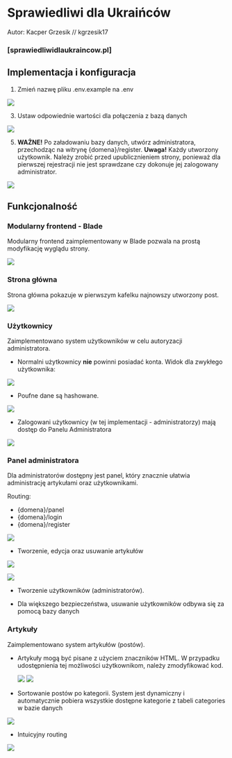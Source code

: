 # Sprawiedliwi dla Ukraińców
Autor: Kacper Grzesik // kgrzesik17
### [sprawiedliwidlaukraincow.pl]

## Implementacja i konfiguracja

1. Zmień nazwę pliku .env.example na .env

![](https://github.com/kgrzesik17/sprawiedliwi/blob/main/readme-pictures/Pasted%20image%2020250503191517.png?raw=true)

3. Ustaw odpowiednie wartości dla połączenia z bazą danych

![](https://github.com/kgrzesik17/sprawiedliwi/blob/main/readme-pictures/Pasted%20image%2020250503191718.png?raw=true)

5. **WAŻNE!** Po załadowaniu bazy danych, utwórz administratora, przechodząc na witrynę {domena}/register. **Uwaga!** Każdy utworzony użytkownik. Należy zrobić przed upublicznieniem strony, ponieważ dla pierwszej rejestracji nie jest sprawdzane czy dokonuje jej zalogowany administrator.
   
![](https://github.com/kgrzesik17/sprawiedliwi/blob/main/readme-pictures/Pasted%20image%2020250503192008.png?raw=true)

## Funkcjonalność

### Modularny frontend - Blade
Modularny frontend zaimplementowany w Blade pozwala na prostą modyfikację wyglądu strony.

![](https://github.com/kgrzesik17/sprawiedliwi/blob/main/readme-pictures/blade1.png?raw=true)


### Strona główna
Strona główna pokazuje w pierwszym kafelku najnowszy utworzony post.

![](https://github.com/kgrzesik17/sprawiedliwi/blob/main/readme-pictures/index1.png?raw=true)

### Użytkownicy
Zaimplementowano system użytkowników w celu autoryzacji administratora.

- Normalni użytkownicy **nie** powinni posiadać konta. Widok dla zwykłego użytkownika:
  
![](https://github.com/kgrzesik17/sprawiedliwi/blob/main/readme-pictures/1.png?raw=true)

- Poufne dane są hashowane.
  
![](https://github.com/kgrzesik17/sprawiedliwi/blob/main/readme-pictures/2.png?raw=true)

- Zalogowani użytkownicy (w tej implementacji - administratorzy) mają dostęp do Panelu Administratora
  
![](https://github.com/kgrzesik17/sprawiedliwi/blob/main/readme-pictures/3.png?raw=true)


### Panel administratora
Dla administratorów dostępny jest panel, który znacznie ułatwia administrację artykułami oraz użytkownikami.

Routing:
- {domena}/panel
- {domena}/login
- {domena}/register
  
![](https://github.com/kgrzesik17/sprawiedliwi/blob/main/readme-pictures/panel1.png?raw=true)

- Tworzenie, edycja oraz usuwanie artykułów

![](https://github.com/kgrzesik17/sprawiedliwi/blob/main/readme-pictures/panel2.png?raw=true)

![](https://github.com/kgrzesik17/sprawiedliwi/blob/main/readme-pictures/panel3.png?raw=true)
  
- Tworzenie użytkowników (administratorów). 

- Dla większego bezpieczeństwa, usuwanie użytkowników odbywa się za pomocą bazy danych

### Artykuły
Zaimplementowano system artykułów (postów).

- Artykuły mogą być pisane z użyciem znaczników HTML. W przypadku udostępnienia tej możliwości użytkownikom, należy zmodyfikować kod.

  ![](https://github.com/kgrzesik17/sprawiedliwi/blob/main/readme-pictures/post1.png?raw=true)
  ![](https://github.com/kgrzesik17/sprawiedliwi/blob/main/readme-pictures/post2.png?raw=true)

- Sortowanie postów po kategorii.
  System jest dynamiczny i automatycznie pobiera wszystkie dostępne kategorie z tabeli categories w bazie danych
  
![](https://github.com/kgrzesik17/sprawiedliwi/blob/main/readme-pictures/Pasted%20image%2020250503192326.png?raw=true)

- Intuicyjny routing
  
![](https://github.com/kgrzesik17/sprawiedliwi/blob/main/readme-pictures/Pasted%20image%2020250503192351.png?raw=true)


